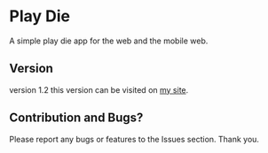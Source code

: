 # Play Die
A simple play die app for the web and the mobile web.

## Version
version 1.2
this version can be visited on [my site](http://salihidesign.com/apps/die/v2/b2c30a/).

## Contribution and Bugs?
Please report any bugs or features to the Issues section. Thank you.
